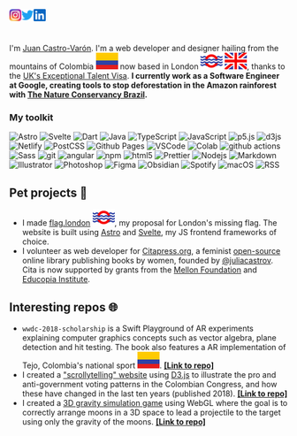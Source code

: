 <a href="https://www.instagram.com/jcastrovaron/">
  <img align="left" alt="Juan's Instagram" width="22px" src="https://raw.githubusercontent.com/jjcastro/jjcastro/main/instagram.png" />
</a>
<!--<a href="https://discord.gg/XTW52Kt">
  <img align="left" alt="Juan's Discord" width="22px" src="https://raw.githubusercontent.com/jjcastro/jjcastro/main/discord.svg" />
</a>-->
<a href="https://twitter.com/jcastrovaron">
  <img align="left" alt="Juan's Twitter" width="22px" src="https://raw.githubusercontent.com/jjcastro/jjcastro/main/twitter.svg" />
</a>
<a href="https://www.linkedin.com/in/castrovaron/">
  <img align="left" alt="Juan's LinkedIn" width="22px" src="https://raw.githubusercontent.com/jjcastro/jjcastro/main/linkedin.svg" />
</a>

<br /><br />

I'm [Juan Castro-Varón](https://castrovaron.com). I'm a web developer and designer hailing from the mountains of Colombia ![Colombia Flag](./CO.svg) now based in London [![London Flag](./LON.svg)](https://flag.london/) ![UK Flag](./GB.svg), thanks to the [UK's Exceptional Talent Visa](https://technation.io/visa/). **I currently work as a Software Engineer at Google, creating tools to stop deforestation in the Amazon rainforest with [The Nature Conservancy Brazil](https://blog.google/intl/pt-br/novidades/iniciativas/sustentabilidade-com-google-ajudando-preservar-a-floresta-amazonica/).**

### My toolkit
<p>  <img alt="Astro" src="https://img.shields.io/badge/Astro-0C1222?style=flat-square&logo=astro&logoColor=white" />  <img alt="Svelte" src="https://img.shields.io/badge/Svelte-4A4A55?style=flat-square&logo=svelte&logoColor=white" />
  <img alt="Dart" src="https://img.shields.io/badge/dart-%230175C2.svg?style=flat-square&logo=dart&logoColor=white" />
  <img alt="Java" src="https://img.shields.io/badge/java-%23ED8B00.svg?style=flat-square&logo=openjdk&logoColor=white" />
  <img alt="TypeScript" src="https://img.shields.io/badge/-TypeScript-007ACC?style=flat-square&logo=typescript&logoColor=white" />
  <img alt="JavaScript" src="https://img.shields.io/badge/JavaScript-323330?style=flat-square&logo=javascript&logoColor=white" />
<img alt="p5.js" src="https://img.shields.io/badge/p5%20js-ED225D?style=flat-square&logo=p5dotjs&logoColor=white" />
  <img alt="d3js" src="https://img.shields.io/badge/-D3.js-F9A03C?style=flat-square&logo=d3.js&logoColor=white" />
  <img alt="Netlify" src="https://img.shields.io/badge/Netlify-00C7B7?style=flat-square&logo=netlify&logoColor=white" />
  <img alt="PostCSS" src="https://img.shields.io/badge/postcss-DD3A0A?style=flat-square&logo=postcss&logoColor=white" />
  <img alt="Github Pages" src="https://img.shields.io/badge/GitHub%20Pages-222222?style=flat-square&logo=GitHub%20Pages&logoColor=white" />
  <img alt="VSCode" src="https://img.shields.io/badge/VSCode-0078D4?style=flat-square&logo=visual%20studio%20code&logoColor=white" />
 <img alt="Colab" src="https://img.shields.io/badge/Colab-F9AB00?style=flat-square&logo=googlecolab&logoColor=white" />
  <img alt="github actions" src="https://img.shields.io/badge/-Github_Actions-2088FF?style=flat-square&logo=github-actions&logoColor=white" />
  <img alt="Sass" src="https://img.shields.io/badge/-Sass-CC6699?style=flat-square&logo=sass&logoColor=white" />
  <img alt="git" src="https://img.shields.io/badge/-Git-F05032?style=flat-square&logo=git&logoColor=white" />
  <img alt="angular" src="https://img.shields.io/badge/-Angular-DD0031?style=flat-square&logo=angular&logoColor=white" />
  <img alt="npm" src="https://img.shields.io/badge/-NPM-CB3837?style=flat-square&logo=npm&logoColor=white" />
  <img alt="html5" src="https://img.shields.io/badge/-HTML5-E34F26?style=flat-square&logo=html5&logoColor=white" />
  <img alt="Prettier" src="https://img.shields.io/badge/-Prettier-F7B93E?style=flat-square&logo=prettier&logoColor=white" />  <img alt="Nodejs" src="https://img.shields.io/badge/-Nodejs-43853d?style=flat-square&logo=Node.js&logoColor=white" />
  <img alt="Markdown" src="https://img.shields.io/badge/markdown-%23000000.svg?style=flat-square&logo=markdown&logoColor=white" />
  <img alt="Illustrator" src="https://img.shields.io/badge/adobe%20illustrator-%23FF9A00.svg?style=flat-square&logo=adobe%20illustrator&logoColor=white" />
  <img alt="Photoshop" src="https://img.shields.io/badge/adobe%20photoshop-%2331A8FF.svg?style=flat-square&logo=adobe%20photoshop&logoColor=white" />
  <img alt="Figma" src="https://img.shields.io/badge/figma-%23F24E1E.svg?style=flat-square&logo=figma&logoColor=white" />
  <img alt="Obsidian" src="https://img.shields.io/badge/Obsidian-%23483699.svg?style=flat-square&logo=obsidian&logoColor=white" />
  <img alt="Spotify" src="https://img.shields.io/badge/Spotify-1ED760?style=flat-square&logo=spotify&logoColor=white" />
  <img alt="macOS" src="https://img.shields.io/badge/mac%20os-000000?style=flat-square&logo=macos&logoColor=white" />
  <img alt="RSS" src="https://img.shields.io/badge/rss-F88900?style=flat-square&logo=rss&logoColor=white" />
</p>

## Pet projects 🐰

- I made [flag.london](https://flag.london/) ![London Flag](./LON.svg), my proposal for London's missing flag. The website is built using [Astro](https://astro.build/) and [Svelte](https://svelte.dev/), my JS frontend frameworks of choice. 
- I volunteer as web developer for [Citapress.org](https://citapress.org/), a feminist [open-source](https://github.com/citapress/citapress) online library publishing books by women, founded by [@juliacastrov](https://github.com/juliacastrov). Cita is now supported by grants from the [Mellon Foundation](https://www.mellon.org/) and [Educopia Institute](https://educopia.org/). 

## Interesting repos 🌐


- `wwdc-2018-scholarship` is a Swift Playground of AR experiments explaining computer graphics concepts such as vector algebra, plane detection and hit testing. The book also features a AR implementation of Tejo, Colombia's national sport ![Colombia Flag](./CO.svg). **[[Link to repo]](https://github.com/jjcastro/wwdc-2018-scholarship)** 
- I created a ["scrollytelling" website](http://congreso.castrovaron.com) using [D3.js](https://d3js.org/) to illustrate the pro and anti-government voting patterns in the Colombian Congress, and how these have changed in the last ten years (published 2018). **[[Link to repo]](https://github.com/jjcastro/colombianSenateVotingPatterns)** 
- I created a [3D gravity simulation game](https://jjcastro.github.io/gravity-game-simulation/) using WebGL where the goal is to correctly arrange moons in a 3D space to lead a projectile to the target using only the gravity of the moons. **[[Link to repo]](https://github.com/jjcastro/gravity-game-simulation)** 


